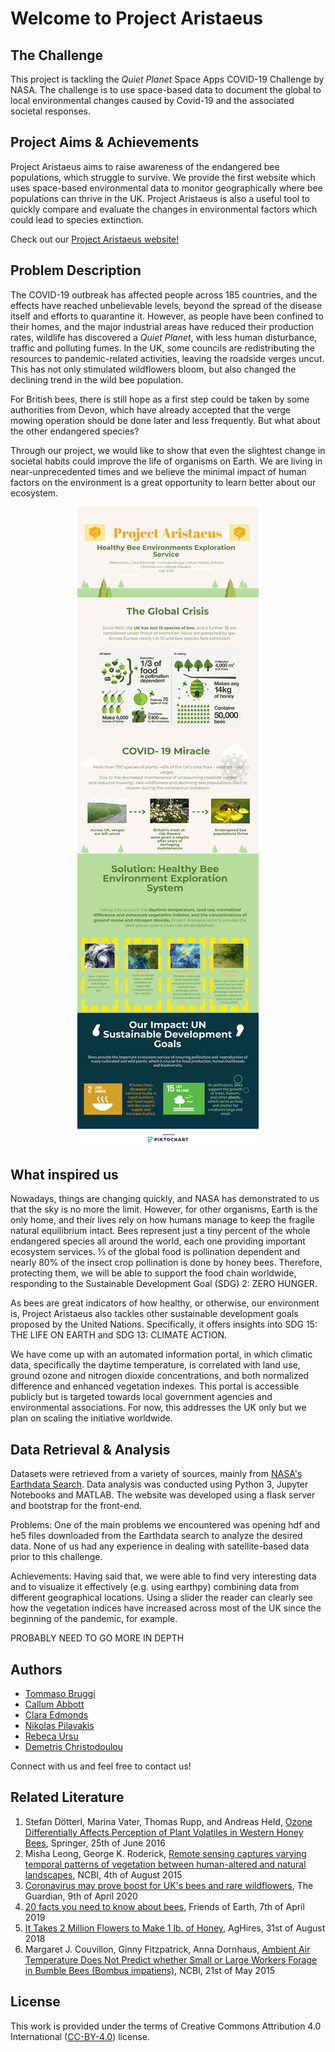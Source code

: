 # Welcome to Project Aristaeus

## The Challenge

This project is tackling the *Quiet Planet* Space Apps COVID-19 Challenge by NASA. The challenge is to use space-based data to document the global to local environmental changes caused by Covid-19 and the associated societal responses.

## Project Aims & Achievements

Project Aristaeus aims to raise awareness of the endangered bee populations, which struggle to survive. We provide the first website which uses space-based environmental data to monitor geographically where bee populations can thrive in the UK. Project Aristaeus is also a useful tool to quickly compare and evaluate the changes in environmental factors which could lead to species extinction.

Check out our [Project Aristaeus website!](https://aristeaus.herokuapp.com/)

## Problem Description

The COVID-19 outbreak has affected people across 185 countries, and the effects have reached unbelievable levels, beyond the spread of the disease itself and efforts to quarantine it. However, as people have been confined to their homes, and the major industrial areas have reduced their production rates, wildlife has discovered a *Quiet Planet*, with less human disturbance, traffic and polluting fumes. In the UK, some councils are redistributing the resources to pandemic-related activities, leaving the roadside verges uncut. This has not only stimulated wildflowers bloom, but also changed the declining trend in the wild bee population. 

For British bees, there is still hope as a first step could be taken by some authorities from Devon, which have already accepted that the verge mowing operation should be done later and less frequently. But what about the other endangered species?

Through our project, we would like to show that even the slightest change in societal habits could improve the life of organisms on Earth. We are living in near-unprecedented times and we believe the minimal impact of human factors on the environment is a great opportunity to learn better about our ecosystem.

<p align="center">
  <img src="https://github.com/DemetrisChr/project-aristaeus/blob/master/Poster_final.png">
</p>

## What inspired us

Nowadays, things are changing quickly, and NASA has demonstrated to us that the sky is no more the limit. However, for other organisms, Earth is the only home, and their lives rely on how humans manage to keep the fragile natural equilibrium intact. Bees represent just a tiny percent of the whole endangered species all around the world, each one providing important ecosystem services. ⅓ of the global food is pollination dependent and nearly 80% of the insect crop pollination is done by honey bees. Therefore, protecting them, we will be able to support the food chain worldwide, responding to the Sustainable Development Goal (SDG) 2: ZERO HUNGER. 

As bees are great indicators of how healthy, or otherwise, our environment is, Project Aristaeus also tackles other sustainable development goals proposed by the United Nations. Specifically, it offers insights into SDG 15: THE LIFE ON EARTH and SDG 13: CLIMATE ACTION. 

We have come up with an automated information portal, in which climatic data, specifically the daytime temperature, is correlated with land use, ground ozone and nitrogen dioxide concentrations, and both normalized difference and enhanced vegetation indexes. This portal is accessible publicly but is targeted towards local government agencies and environmental associations. For now, this addresses the UK only but we plan on scaling the initiative worldwide.

## Data Retrieval & Analysis

Datasets were retrieved from a variety of sources, mainly from [NASA's Earthdata Search](https://search.earthdata.nasa.gov/search).
Data analysis was conducted using Python 3, Jupyter Notebooks and MATLAB.
The website was developed using a flask server and bootstrap for the front-end.

Problems:
One of the main problems we encountered was opening hdf and he5 files downloaded from the Earthdata search to analyze the desired data. None of us had any experience in dealing with satellite-based data prior to this challenge.

Achievements:
Having said that, we were able to find very interesting data and to visualize it effectively (e.g. using earthpy) combining data from different geographical locations. Using a slider the reader can clearly see how the vegetation indices have increased across most of the UK since the beginning of the pandemic, for example.

PROBABLY NEED TO GO MORE IN DEPTH

## Authors

- [Tommaso Bruggi](https://www.linkedin.com/in/tommasobruggi/)
- [Callum Abbott](https://www.linkedin.com/in/c-abbott/)
- [Clara Edmonds](https://www.youtube.com/channel/UCK7Z8YWukZ2QGBlCDN7LEog)
- [Nikolas Pilavakis](https://www.linkedin.com/in/nikolas-pilavakis-a967a11a1/)
- [Rebeca Ursu](https://www.linkedin.com/in/rebeca-elena-ursu/)
- [Demetris Christodoulou](https://www.linkedin.com/in/dimitris-c/)

Connect with us and feel free to contact us!

## Related Literature

1. Stefan Dötterl, Marina Vater, Thomas Rupp, and Andreas Held, [Ozone Differentially Affects Perception of Plant Volatiles in Western Honey Bees](https://link.springer.com/article/10.1007/s10886-016-0717-8), Springer, 25th of June 2016
2. Misha Leong, George K. Roderick, [Remote sensing captures varying temporal patterns of vegetation between human-altered and natural landscapes](https://pubmed.ncbi.nlm.nih.gov/26290795/), NCBI, 4th of August 2015
2. [Coronavirus may prove boost for UK's bees and rare wildflowers](https://www.theguardian.com/environment/2020/apr/09/coronavirus-may-prove-boost-for-uks-bees-and-rare-wildflowers), The Guardian, 9th of April 2020
3. [20 facts you need to know about bees](https://friendsoftheearth.uk/bees/20-facts-you-need-know-about-bees), Friends of Earth, 7th of April 2019
4. [It Takes 2 Million Flowers to Make 1 lb. of Honey](https://aghires.com/honey-bees/), AgHires, 31st of August 2018
5. Margaret J. Couvillon, Ginny Fitzpatrick, Anna Dornhaus, [Ambient Air Temperature Does Not Predict whether Small or Large Workers Forage in Bumble Bees (Bombus impatiens)](https://www.ncbi.nlm.nih.gov/pmc/articles/PMC4440703/), NCBI, 21st of May 2015

## License 

This work is provided under the terms of Creative Commons Attribution 4.0 International ([CC-BY-4.0](https://creativecommons.org/licenses/by/4.0/)) license.

